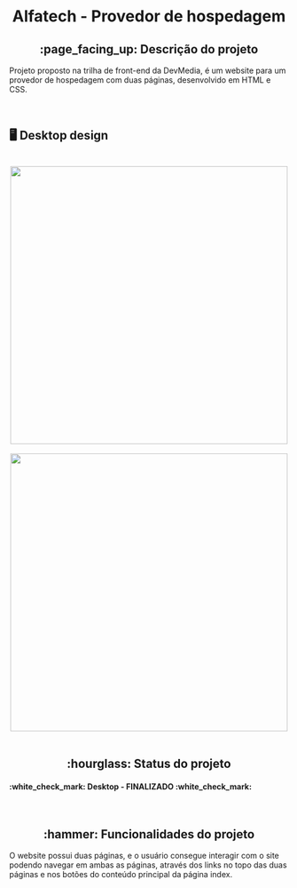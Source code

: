 <h1 align = "center">Alfatech - Provedor de hospedagem</h1>
<h2 align = "center">:page_facing_up: Descrição do projeto</h2>
<p>Projeto proposto na trilha de front-end da DevMedia, é um website para um provedor de hospedagem com duas páginas, desenvolvido em HTML e CSS.</p>
<br>

## :desktop_computer: Desktop design
<br>
<div align = "center">
<img src = "https://github.com/gleicekelly13/Alfatech-provedor-de-hospedagem/assets/80974593/976d3c73-0b1e-4044-a4a1-5541f5bf3b3d" width = "500" />
</div>
<br>

<div align = "center">
<img src = "https://github.com/gleicekelly13/Alfatech-provedor-de-hospedagem/assets/80974593/3b64742d-dde2-409f-8075-ee7fa7769cac" width = "500" />
</div>
<br>

<h2 align="center">:hourglass: Status do projeto </h2>
<h4>:white_check_mark: Desktop - FINALIZADO :white_check_mark: </h4>
<br>

<h2 align="center">:hammer: Funcionalidades do projeto </h2>
<p>O website possui duas páginas, e o usuário consegue interagir com o site podendo navegar em ambas as páginas, 
  através dos links no topo das duas páginas e nos botões do conteúdo principal da página index.</p>
